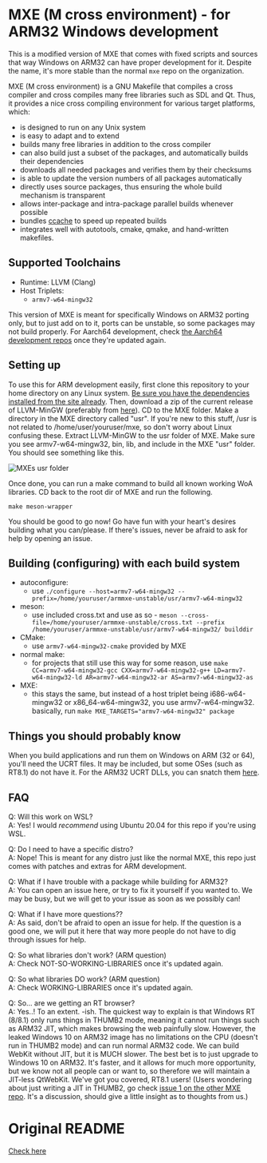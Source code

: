 # MXE (M cross environment) - for ARM32 Windows development

This is a modified version of MXE that comes with fixed scripts and sources that way Windows on ARM32 can have proper development for it. Despite the name, it's more stable than the normal `mxe` repo on the organization.

MXE (M cross environment) is a GNU Makefile that compiles a cross
compiler and cross compiles many free libraries such as SDL and
Qt. Thus, it provides a nice cross compiling environment for
various target platforms, which:

  * is designed to run on any Unix system
  * is easy to adapt and to extend
  * builds many free libraries in addition to the cross compiler
  * can also build just a subset of the packages, and automatically builds their dependencies
  * downloads all needed packages and verifies them by their checksums
  * is able to update the version numbers of all packages automatically
  * directly uses source packages, thus ensuring the whole build mechanism is transparent
  * allows inter-package and intra-package parallel builds whenever possible
  * bundles [ccache](https://ccache.samba.org) to speed up repeated builds
  * integrates well with autotools, cmake, qmake, and hand-written makefiles.
  
## Supported Toolchains

  * Runtime: LLVM (Clang)
  * Host Triplets:
    - `armv7-w64-mingw32`
    
This version of MXE is meant for specifically Windows on ARM32 porting only, but to just add on to it, ports can be unstable, so some packages may not build properly. For Aarch64 development, check [the Aarch64 development repos](https://github.com/aarch64devel/mxe) once they're updated again.

## Setting up

To use this for ARM development easily, first clone this repository to your home directory on any Linux system. [Be sure you have the dependencies installed from the site already](https://mxe.cc/#requirements). Then, download a zip of the current release of LLVM-MinGW (preferably from [here](https://github.com/armdevvel/llvm-mingw/releases)). CD to the MXE folder. Make a directory in the MXE directory called "usr". If you're new to this stuff, /usr is not related to /home/user/youruser/mxe, so don't worry about Linux confusing these. Extract LLVM-MinGW to the usr folder of MXE. Make sure you see armv7-w64-mingw32, bin, lib, and include in the MXE "usr" folder. You should see something like this.

![MXEs usr folder](images/mxeusr2.png?raw=true)

Once done, you can run a make command to build all known working WoA libraries. CD back to the root dir of MXE and run the following.

`make meson-wrapper`

You should be good to go now! Go have fun with your heart's desires building what you can/please. If there's issues, never be afraid to ask for help by opening an issue.

## Building (configuring) with each build system

  * autoconfigure:
    - use `./configure --host=armv7-w64-mingw32 --prefix=/home/youruser/armmxe-unstable/usr/armv7-w64-mingw32`
  * meson: 
    - use included cross.txt and use as so - `meson --cross-file=/home/youruser/armmxe-unstable/cross.txt --prefix /home/youruser/armmxe-unstable/usr/armv7-w64-mingw32/ builddir`
  * CMake:
    - use `armv7-w64-mingw32-cmake` provided by MXE
  * normal make:
    - for projects that still use this way for some reason, use `make CC=armv7-w64-mingw32-gcc CXX=armv7-w64-mingw32-g++ LD=armv7-w64-mingw32-ld AR=armv7-w64-mingw32-ar AS=armv7-w64-mingw32-as`
  * MXE:
    - this stays the same, but instead of a host triplet being i686-w64-mingw32 or x86_64-w64-mingw32, you use armv7-w64-mingw32. basically, run `make MXE_TARGETS="armv7-w64-mingw32" package`

## Things you should probably know

When you build applications and run them on Windows on ARM (32 or 64), you'll need the UCRT files. It may be included, but some OSes (such as RT8.1) do not have it. For the ARM32 UCRT DLLs, you can snatch them [here](resources/WinUCRT.tar.xz).
	
## FAQ

Q: Will this work on WSL?  \
A: Yes! I would *recommend* using Ubuntu 20.04 for this repo if you're using WSL.

Q: Do I need to have a specific distro? \
A: Nope! This is meant for any distro just like the normal MXE, this repo just comes with patches and extras for ARM development.

Q: What if I have trouble with a package while building for ARM32? \
A: You can open an issue here, or try to fix it yourself if you wanted to. We may be busy, but we will get to your issue as soon as we possibly can!

Q: What if I have more questions?? \
A: As said, don't be afraid to open an issue for help. If the question is a good one, we will put it here that way more people do not have to dig through issues for help.

Q: So what libraries don't work? (ARM question) \
A: Check NOT-SO-WORKING-LIBRARIES once it's updated again.

Q: So what libraries DO work? (ARM question) \
A: Check WORKING-LIBRARIES once it's updated again.

Q: So... are we getting an RT browser? \
A: Yes..! To an extent. -ish. The quickest way to explain is that Windows RT (8/8.1) only runs things in THUMB2 mode, meaning it cannot run things such as ARM32 JIT, which makes browsing the web painfully slow. However, the leaked Windows 10 on ARM32 image has no limitations on the CPU (doesn't run in THUMB2 mode) and can run normal ARM32 code. We can build WebKit without JIT, but it is MUCH slower. The best bet is to just upgrade to Windows 10 on ARM32. It's faster, and it allows for much more opportunity, but we know not all people can or want to, so therefore we will maintain a JIT-less QtWebKit. We've got you covered, RT8.1 users! (Users wondering about just writing a JIT in THUMB2, go check [issue 1 on the other MXE repo](https://github.com/armdevvel/mxe/issues/1). It's a discussion, should give a little insight as to thoughts from us.)
	
# Original README

[Check here](OGREADME.md)